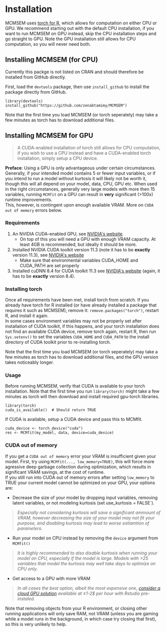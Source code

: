 # Installation

MCMSEM uses [torch for R](https://torch.mlverse.org/), which allows for computation on either CPU or GPU.
We recommend starting out with the default CPU installation, if you want to run MCMSEM on GPU instead, skip the CPU installation steps and go straight to GPU.
Note the GPU installation still allows for CPU computation, so you will never need both.

## Installing MCMSEM (for CPU)

Currently this packge is not listed on CRAN and should therefore be installed from GitHub directly.

First, load the `devtools` package, then use `install_github` to install the package directly from GitHub.
```
library(devtools)
install_github("https://github.com/zenabtamimy/MCMSEM")
```

Note that the first time you load MCMSEM (or torch seperately) may take a few minutes as torch has to download additional files.

## Installing MCMSEM for GPU

> A CUDA-enabled installation of torch still allows for CPU computation, if you wish to use a CPU instead and have a CUDA-enabled torch installation, simply setup a CPU device.

**Preface**: Using a GPU is only advantageous under certain circumstances. 
Generally, if your intended model contains 5 or fewer input variables, or if you intend to run a model without kurtosis it will likely not be worth it, though this will all depend on your model, data, CPU, GPU etc.
When used in the right circumstances, generally very large models with more then 15 variables, running `MCMfit` on a GPU can result in **very** significant (>100x) runtime improvements.  
This, however, is contingent upon enough available VRAM. More on `CUDA out of memory` errors below.

### Requirements
1. An NVIDIA CUDA-enabled GPU, see [NVIDIA's website](https://developer.nvidia.com/cuda-gpus).
   - On top of this you will need a GPU with enough VRAM capacity. At least 4GB is recommended, but ideally it should be more.
2. Installed NVIDIA CUDA toolkit version 11.3 (note it has to be **exactly** version 11.3), see [NVIDIA's website](https://developer.nvidia.com/cuda-toolkit)
    - Make sure that environmental variables CUDA_HOME and CUDA_PATH are set properly
3. Installed cuDNN 8.4 for CUDA toolkit 11.3 see [NVIDIA's website](https://developer.nvidia.com/cudnn) (again, it has to be **exactly** version 8.4).

### Installing torch
Once all requirements have been met, install torch from scratch. If you already have torch for R installed (or have already installed a package that requires it such as MCMSEM), remove it: `remove.packages("torch")`, restart R, and install it again.  
In some cases environment variables may not be properly set after installation of CUDA toolkit, if this happens, and your torch installation does not find an available CUDA device, remove torch again, restart R, then run `Sys.setenv()` to set the variables `CUDA_HOME` and `CUDA_PATH` to the install directory of CUDA toolkit prior to re-installing torch.

Note that the first time you load MCMSEM (or torch seperately) may take a few minutes as torch has to download additional files, and the GPU version takes noticeably longer.

### Usage
Before running MCMSEM, verify that CUDA is available to your torch installation. Note that the first time you run `library(torch)` might take a few minutes as torch will then download and install required gpu-torch libraries.
``` 
library(torch)
cuda_is_available()  # Should return TRUE
```

If CUDA is available, setup a CUDA device and pass this to MCMfit.
``` 
cuda_device <- torch_device("cuda")
res <- MCMfit(my_model, data, device=cuda_device)
```

### CUDA out of memory
If you get a `CUDA out of memory` error your VRAM is insufficient given your model.
First, try using `MCMfit(..., low_memory=TRUE)`, this will force more agressive deep garbage collection during optimization, which results in significant VRAM savings, at the cost of runtime.  
If you still run into CUDA out of memory errors after setting `low_memory` to TRUE your current model cannot be optimized on your GPU, your options are:
 - Decrease the size of your model by dropping input variables, removing latent variables, or not modeling kurtosis (set use_kurtosis = FALSE`).   
>*Especially not considering kurtosis will save a significant ammount of VRAM, however decreasing the size of your model may not fit your purpose, and disabling kurtosis may lead to worse estiamtion of parameters.* 
 - Run your model on CPU instead by removing the `device` argument from `MCMfit()`
>*It is highly recommended to also disable kurtosis when running your model on CPU, especially if the model is large. Models with >25 variables that model the kurtosis may well take days to optimize on CPU only.* 
 - Get access to a GPU with more VRAM
>*In all cases the best option, albeit the most expensive one, [consider a cloud GPU solution](https://tensorflow.rstudio.com/installation/gpu/cloud_desktop_gpu/) available at ±1-2$ per hour with Rstudio pre-instaled.*

Note that removing objects from your R environment, or closing other running applications will only save RAM, not VRAM (unless you are gaming while a model runs in the background, in which case try closing that first), so this is very unlikely to help.

